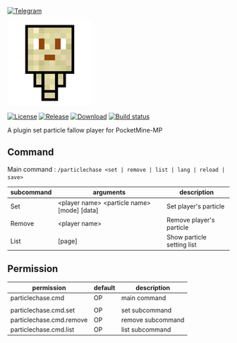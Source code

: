 [![Telegram](https://img.shields.io/badge/Telegram-PresentKim-blue.svg?logo=telegram)](https://t.me/PresentKim)

[![icon/192x192](assets/icon/192x192.png?raw=true)]()

[![License](https://img.shields.io/github/license/Blugin/ParticleChase-PMMP.svg?label=License)](LICENSE)
[![Release](https://img.shields.io/github/release/Blugin/ParticleChase-PMMP.svg?label=Release)](https://github.com/Blugin/ParticleChase-PMMP/releases/latest)
[![Download](https://img.shields.io/github/downloads/Blugin/ParticleChase-PMMP/total.svg?label=Download)](https://github.com/Blugin/ParticleChase-PMMP/releases/latest) [![Build status](https://ci.appveyor.com/api/projects/status/o527umpos3igmfll?svg=true)](https://ci.appveyor.com/project/PresentKim/humanoid-pmmp)


A plugin set particle fallow player for PocketMine-MP

## Command
Main command : `/particlechase <set | remove | list | lang | reload | save>`

| subcommand | arguments                                           | description                |
| ---------- | --------------------------------------------------- | -------------------------- |
| Set        | \<player name\> \<particle name\> \[mode\] \[data\] | Set player's particle      |
| Remove     | \<player name\>                                     | Remove player's particle   |
| List       | \[page\]                                            | Show particle setting list |




## Permission
| permission               | default | description       |
| ------------------------ | ------- | ----------------- |
| particlechase.cmd        | OP      | main command      |
|                          |         |                   |
| particlechase.cmd.set    | OP      | set subcommand    |
| particlechase.cmd.remove | OP      | remove subcommand |
| particlechase.cmd.list   | OP      | list subcommand   |
